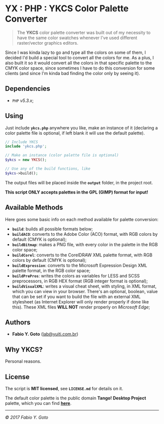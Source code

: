 YX : PHP : YKCS Color Palette Converter
=======================================

> The **YKCS** color palette converter was built out of my necessity to have the same color swatches whenever I've used different raster/vector graphics editors.

Since I was kinda lazy to go and type all the colors on some of them, I decided I'd build a special tool to convert all the colors for me. As a plus, I also built it so it would convert all the colors in that specific palette to the CMYK color space, since sometimes I have to do this conversion for some clients (and since I'm kinda bad finding the color only by seeing it).

## Dependencies

- `PHP` _v5.3.x_;

## Using

Just include **`ykcs.php`** anywhere you like, make an instance of it (declaring a color palette file is optional, if left blank it will use the default palette).

```php
// Include YKCS
include 'ykcs.php';

// Make an instance (color palette file is optional)
$ykcs = new YKCS();

// Use any of the build functions, like
$ykcs->build();
```

The output files will be placed inside the **`output`** folder, in the project root.

**This script ONLY accepts palettes in the GPL (GIMP) format for input!**

## Available Methods

Here goes some basic info on each method available for palette conversion:

 - **`build`**: builds all possible formats below;
 - **`buildACO`**: converts to the Adobe Color (ACO) format, with RGB colors by default (CMYK is optional);
 - **`buildBitmap`**: makes a PNG file, with every color in the palette in the RGB color space;
 - **`buildCorel`**: converts to the CorelDRAW XML palette format, with RGB colors by default (CMYK is optional);
 - **`buildExpression`**: converts to the Microsoft Expression Design XML palette format, in the RGB color space;
 - **`buildPrePros`**: writes the colors as variables for LESS and SCSS preprocessors, in RGB HEX format (RGB integer format is optional);
 - **`buildVisualXML`**: writes a visual cheat sheet, with styling, in XML format, which you can view in your browser. There's an optional, boolean, value that can be set if you want to build the file with an external XML stylesheet (as Internet Explorer will only render properly if done like this). These XML files **WILL NOT** render properly on _Microsoft Edge_;

## Authors

- **Fabio Y. Goto** ([lab@yuiti.com.br][mailto01])

## Why YKCS?

Personal reasons.

## License

The script is **MIT licensed**, see **`LICENSE.md`** for details on it.

The default color palette is the public domain **Tango! Desktop Project** palette, which you can find **[here](http://tango.freedesktop.org/)**.

-----

_© 2017 Fabio Y. Goto_

[\\]: ======================================================================

[mailto01]: mailto:lab@yuiti.com.br

[\\]: ======================================================================